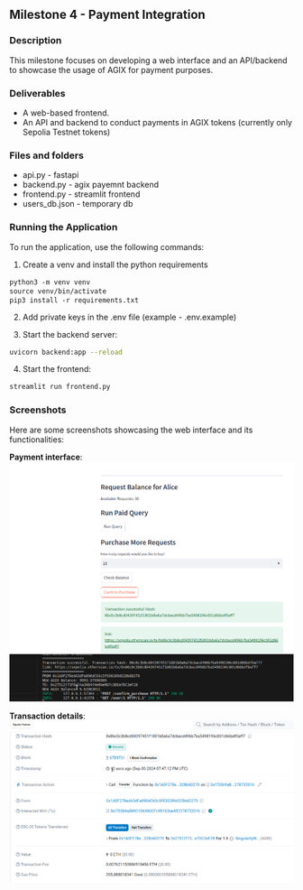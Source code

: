 ## Milestone 4 - Payment Integration

### Description
This milestone focuses on developing a web interface and an API/backend to showcase the usage of AGIX for payment purposes.

### Deliverables
- A web-based frontend.
- An API and backend to conduct payments in AGIX tokens (currently only Sepolia Testnet tokens)

### Files and folders

- api.py - fastapi
- backend.py - agix payemnt backend
- frontend.py - streamlit frontend
- users_db.json - temporary db

### Running the Application
To run the application, use the following commands:
1. Create a venv and install the python requirements
```
python3 -m venv venv
source venv/bin/activate
pip3 install -r requirements.txt
```
2. Add private keys in the .env file (example - .env.example)

3. Start the backend server:
```bash
uvicorn backend:app --reload
```
4. Start the frontend:
```bash
streamlit run frontend.py
```

### Screenshots
Here are some screenshots showcasing the web interface and its functionalities:

**Payment interface**: 
![Payment interface](pics/screenshot_1.png)

**Transaction details**: 
![Transaction details](pics/screenshot_2.png)
